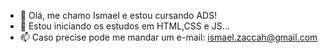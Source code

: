 - 👋 Olá, me chamo Ismael e estou cursando ADS!
- 🌱 Estou iniciando os estudos em HTML,CSS e JS...
- 📫 Caso precise pode me mandar um e-mail: ismael.zaccah@gmail.com
